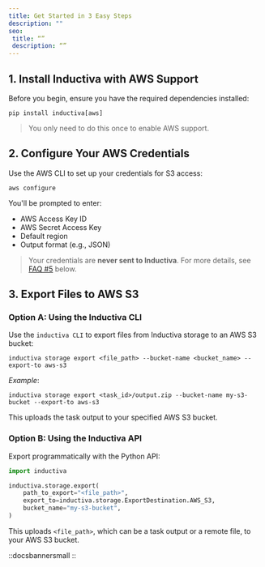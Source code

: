 ```yaml
---
title: Get Started in 3 Easy Steps
description: ""
seo:
 title: “”
 description: “”
---
```


## 1. Install Inductiva with AWS Support

Before you begin, ensure you have the required dependencies installed:

```
pip install inductiva[aws]
```

> You only need to do this once to enable AWS support.

## 2. Configure Your AWS Credentials

Use the AWS CLI to set up your credentials for S3 access:

```
aws configure
```

You'll be prompted to enter:

- AWS Access Key ID
- AWS Secret Access Key
- Default region
- Output format (e.g., JSON)

> Your credentials are **never sent to Inductiva**. For more details, see [FAQ #5](/guides/bring-your-own-cloud/export-files-to-aws/sections/section3#how-can-inductiva-export-files-if-it-doesn-t-have-my-aws-credentials) below.

## 3. Export Files to AWS S3

### Option A: Using the Inductiva CLI

Use the `inductiva CLI` to export files from Inductiva storage to an AWS S3 bucket:

```
inductiva storage export <file_path> --bucket-name <bucket_name> --export-to aws-s3
```

*Example*:

```
inductiva storage export <task_id>/output.zip --bucket-name my-s3-bucket --export-to aws-s3
```

This uploads the task output to your specified AWS S3 bucket.

### Option B: Using the Inductiva API

Export programmatically with the Python API:

```python
import inductiva

inductiva.storage.export(
    path_to_export="<file_path>",
    export_to=inductiva.storage.ExportDestination.AWS_S3,
    bucket_name="my-s3-bucket",
)
```

This uploads `<file_path>`, which can be a task output or a remote file, to your AWS S3 bucket.

::docsbannersmall
::

